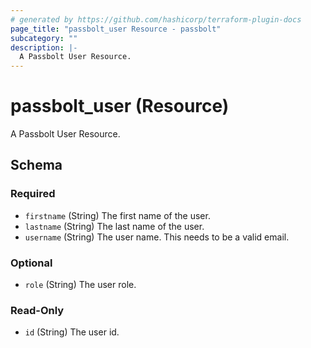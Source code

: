 ```yaml
---
# generated by https://github.com/hashicorp/terraform-plugin-docs
page_title: "passbolt_user Resource - passbolt"
subcategory: ""
description: |-
  A Passbolt User Resource.
---
```


# passbolt_user (Resource)

A Passbolt User Resource.



<!-- schema generated by tfplugindocs -->
## Schema

### Required

- `firstname` (String) The first name of the user.
- `lastname` (String) The last name of the user.
- `username` (String) The user name. This needs to be a valid email.

### Optional

- `role` (String) The user role.

### Read-Only

- `id` (String) The user id.

